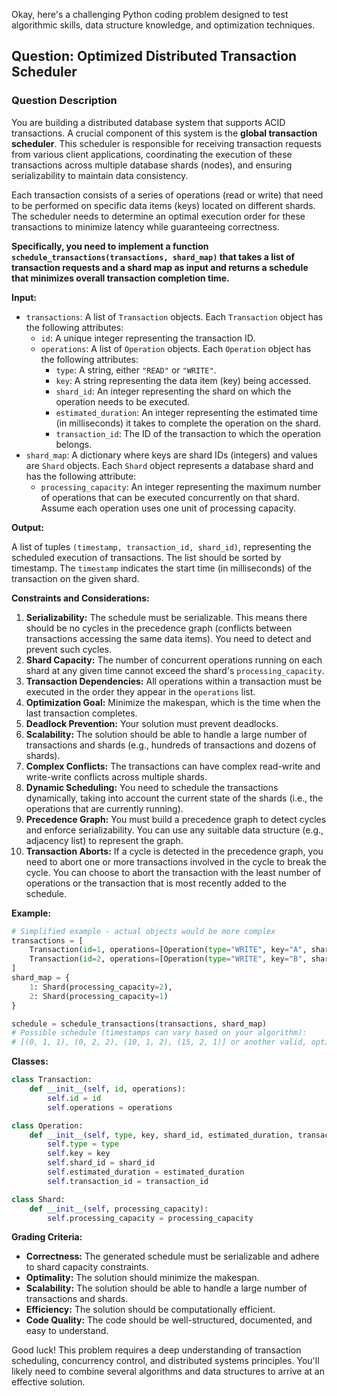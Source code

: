 Okay, here's a challenging Python coding problem designed to test algorithmic skills, data structure knowledge, and optimization techniques.

## Question: Optimized Distributed Transaction Scheduler

### Question Description

You are building a distributed database system that supports ACID transactions. A crucial component of this system is the **global transaction scheduler**. This scheduler is responsible for receiving transaction requests from various client applications, coordinating the execution of these transactions across multiple database shards (nodes), and ensuring serializability to maintain data consistency.

Each transaction consists of a series of operations (read or write) that need to be performed on specific data items (keys) located on different shards. The scheduler needs to determine an optimal execution order for these transactions to minimize latency while guaranteeing correctness.

**Specifically, you need to implement a function `schedule_transactions(transactions, shard_map)` that takes a list of transaction requests and a shard map as input and returns a schedule that minimizes overall transaction completion time.**

**Input:**

*   `transactions`: A list of `Transaction` objects. Each `Transaction` object has the following attributes:
    *   `id`: A unique integer representing the transaction ID.
    *   `operations`: A list of `Operation` objects. Each `Operation` object has the following attributes:
        *   `type`: A string, either `"READ"` or `"WRITE"`.
        *   `key`: A string representing the data item (key) being accessed.
        *   `shard_id`: An integer representing the shard on which the operation needs to be executed.
        *   `estimated_duration`: An integer representing the estimated time (in milliseconds) it takes to complete the operation on the shard.
        *   `transaction_id`: The ID of the transaction to which the operation belongs.
*   `shard_map`: A dictionary where keys are shard IDs (integers) and values are `Shard` objects. Each `Shard` object represents a database shard and has the following attribute:
    *   `processing_capacity`: An integer representing the maximum number of operations that can be executed concurrently on that shard. Assume each operation uses one unit of processing capacity.

**Output:**

A list of tuples `(timestamp, transaction_id, shard_id)`, representing the scheduled execution of transactions. The list should be sorted by timestamp. The `timestamp` indicates the start time (in milliseconds) of the transaction on the given shard.

**Constraints and Considerations:**

1.  **Serializability:** The schedule must be serializable. This means there should be no cycles in the precedence graph (conflicts between transactions accessing the same data items). You need to detect and prevent such cycles.
2.  **Shard Capacity:** The number of concurrent operations running on each shard at any given time cannot exceed the shard's `processing_capacity`.
3.  **Transaction Dependencies:** All operations within a transaction must be executed in the order they appear in the `operations` list.
4.  **Optimization Goal:** Minimize the makespan, which is the time when the last transaction completes.
5.  **Deadlock Prevention:** Your solution must prevent deadlocks.
6.  **Scalability:** The solution should be able to handle a large number of transactions and shards (e.g., hundreds of transactions and dozens of shards).
7.  **Complex Conflicts:** The transactions can have complex read-write and write-write conflicts across multiple shards.
8.  **Dynamic Scheduling:** You need to schedule the transactions dynamically, taking into account the current state of the shards (i.e., the operations that are currently running).
9.  **Precedence Graph:** You must build a precedence graph to detect cycles and enforce serializability. You can use any suitable data structure (e.g., adjacency list) to represent the graph.
10. **Transaction Aborts:** If a cycle is detected in the precedence graph, you need to abort one or more transactions involved in the cycle to break the cycle. You can choose to abort the transaction with the least number of operations or the transaction that is most recently added to the schedule.

**Example:**

```python
# Simplified example - actual objects would be more complex
transactions = [
    Transaction(id=1, operations=[Operation(type="WRITE", key="A", shard_id=1, estimated_duration=10, transaction_id=1), Operation(type="READ", key="B", shard_id=2, estimated_duration=5, transaction_id=1)]),
    Transaction(id=2, operations=[Operation(type="WRITE", key="B", shard_id=2, estimated_duration=15, transaction_id=2), Operation(type="READ", key="A", shard_id=1, estimated_duration=8, transaction_id=2)])
]
shard_map = {
    1: Shard(processing_capacity=2),
    2: Shard(processing_capacity=1)
}

schedule = schedule_transactions(transactions, shard_map)
# Possible schedule (timestamps can vary based on your algorithm):
# [(0, 1, 1), (0, 2, 2), (10, 1, 2), (15, 2, 1)] or another valid, optimized schedule
```

**Classes:**

```python
class Transaction:
    def __init__(self, id, operations):
        self.id = id
        self.operations = operations

class Operation:
    def __init__(self, type, key, shard_id, estimated_duration, transaction_id):
        self.type = type
        self.key = key
        self.shard_id = shard_id
        self.estimated_duration = estimated_duration
        self.transaction_id = transaction_id

class Shard:
    def __init__(self, processing_capacity):
        self.processing_capacity = processing_capacity
```

**Grading Criteria:**

*   **Correctness:** The generated schedule must be serializable and adhere to shard capacity constraints.
*   **Optimality:** The solution should minimize the makespan.
*   **Scalability:** The solution should be able to handle a large number of transactions and shards.
*   **Efficiency:** The solution should be computationally efficient.
*   **Code Quality:** The code should be well-structured, documented, and easy to understand.

Good luck! This problem requires a deep understanding of transaction scheduling, concurrency control, and distributed systems principles. You'll likely need to combine several algorithms and data structures to arrive at an effective solution.
